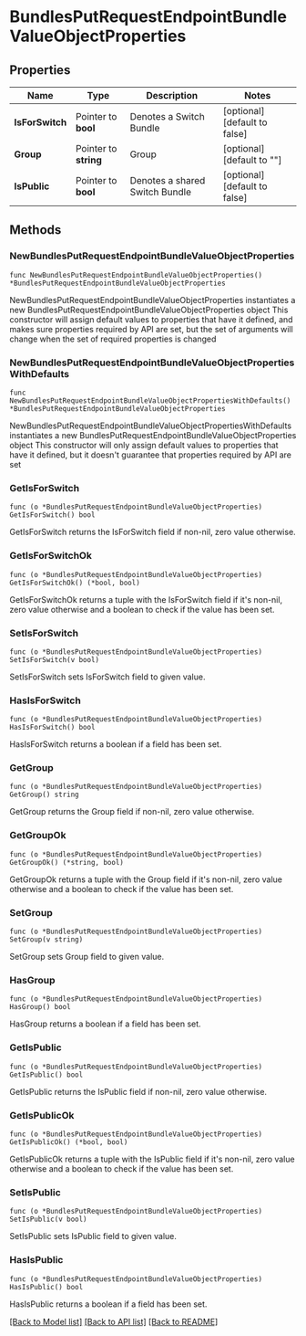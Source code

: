 # BundlesPutRequestEndpointBundleValueObjectProperties

## Properties

Name | Type | Description | Notes
------------ | ------------- | ------------- | -------------
**IsForSwitch** | Pointer to **bool** | Denotes a Switch Bundle | [optional] [default to false]
**Group** | Pointer to **string** | Group | [optional] [default to ""]
**IsPublic** | Pointer to **bool** | Denotes a shared Switch Bundle | [optional] [default to false]

## Methods

### NewBundlesPutRequestEndpointBundleValueObjectProperties

`func NewBundlesPutRequestEndpointBundleValueObjectProperties() *BundlesPutRequestEndpointBundleValueObjectProperties`

NewBundlesPutRequestEndpointBundleValueObjectProperties instantiates a new BundlesPutRequestEndpointBundleValueObjectProperties object
This constructor will assign default values to properties that have it defined,
and makes sure properties required by API are set, but the set of arguments
will change when the set of required properties is changed

### NewBundlesPutRequestEndpointBundleValueObjectPropertiesWithDefaults

`func NewBundlesPutRequestEndpointBundleValueObjectPropertiesWithDefaults() *BundlesPutRequestEndpointBundleValueObjectProperties`

NewBundlesPutRequestEndpointBundleValueObjectPropertiesWithDefaults instantiates a new BundlesPutRequestEndpointBundleValueObjectProperties object
This constructor will only assign default values to properties that have it defined,
but it doesn't guarantee that properties required by API are set

### GetIsForSwitch

`func (o *BundlesPutRequestEndpointBundleValueObjectProperties) GetIsForSwitch() bool`

GetIsForSwitch returns the IsForSwitch field if non-nil, zero value otherwise.

### GetIsForSwitchOk

`func (o *BundlesPutRequestEndpointBundleValueObjectProperties) GetIsForSwitchOk() (*bool, bool)`

GetIsForSwitchOk returns a tuple with the IsForSwitch field if it's non-nil, zero value otherwise
and a boolean to check if the value has been set.

### SetIsForSwitch

`func (o *BundlesPutRequestEndpointBundleValueObjectProperties) SetIsForSwitch(v bool)`

SetIsForSwitch sets IsForSwitch field to given value.

### HasIsForSwitch

`func (o *BundlesPutRequestEndpointBundleValueObjectProperties) HasIsForSwitch() bool`

HasIsForSwitch returns a boolean if a field has been set.

### GetGroup

`func (o *BundlesPutRequestEndpointBundleValueObjectProperties) GetGroup() string`

GetGroup returns the Group field if non-nil, zero value otherwise.

### GetGroupOk

`func (o *BundlesPutRequestEndpointBundleValueObjectProperties) GetGroupOk() (*string, bool)`

GetGroupOk returns a tuple with the Group field if it's non-nil, zero value otherwise
and a boolean to check if the value has been set.

### SetGroup

`func (o *BundlesPutRequestEndpointBundleValueObjectProperties) SetGroup(v string)`

SetGroup sets Group field to given value.

### HasGroup

`func (o *BundlesPutRequestEndpointBundleValueObjectProperties) HasGroup() bool`

HasGroup returns a boolean if a field has been set.

### GetIsPublic

`func (o *BundlesPutRequestEndpointBundleValueObjectProperties) GetIsPublic() bool`

GetIsPublic returns the IsPublic field if non-nil, zero value otherwise.

### GetIsPublicOk

`func (o *BundlesPutRequestEndpointBundleValueObjectProperties) GetIsPublicOk() (*bool, bool)`

GetIsPublicOk returns a tuple with the IsPublic field if it's non-nil, zero value otherwise
and a boolean to check if the value has been set.

### SetIsPublic

`func (o *BundlesPutRequestEndpointBundleValueObjectProperties) SetIsPublic(v bool)`

SetIsPublic sets IsPublic field to given value.

### HasIsPublic

`func (o *BundlesPutRequestEndpointBundleValueObjectProperties) HasIsPublic() bool`

HasIsPublic returns a boolean if a field has been set.


[[Back to Model list]](../README.md#documentation-for-models) [[Back to API list]](../README.md#documentation-for-api-endpoints) [[Back to README]](../README.md)


